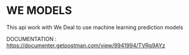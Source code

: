 # WE MODELS

This api work with We Deal to use machine learning prediction models


DOCUMENTATION : https://documenter.getpostman.com/view/9941994/TVRg9AYz